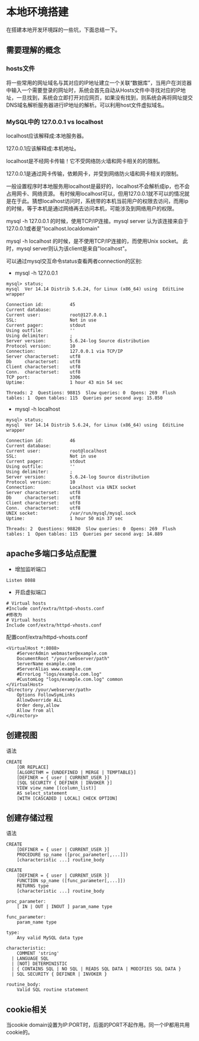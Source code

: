 # 本地环境搭建
在搭建本地开发环境踩的一些坑，下面总结一下。

## 需要理解的概念
### hosts文件
将一些常用的网址域名与其对应的IP地址建立一个关联“数据库”，当用户在浏览器中输入一个需要登录的网址时，系统会首先自动从Hosts文件中寻找对应的IP地址，一旦找到，系统会立即打开对应网页，如果没有找到，则系统会再将网址提交DNS域名解析服务器进行IP地址的解析。可以利用host文件虚拟域名。

### MySQL中的 127.0.0.1 vs localhost
localhost应该解释成:本地服务器。

127.0.0.1应该解释成:本机地址。

localhost是不经网卡传输！它不受网络防火墙和网卡相关的的限制。

127.0.0.1是通过网卡传输，依赖网卡，并受到网络防火墙和网卡相关的限制。

<!--more-->

一般设置程序时本地服务用localhost是最好的，localhost不会解析成ip，也不会占用网卡、网络资源。
有时候用localhost可以，但用127.0.0.1就不可以的情况就是在于此。猜想localhost访问时，系统带的本机当前用户的权限去访问，而用ip的时候，等于本机是通过网络再去访问本机，可能涉及到网络用户的权限。

 mysql -h 127.0.0.1 的时候，使用TCP/IP连接。mysql server 认为该连接来自于127.0.0.1或者是"localhost.localdomain"

mysql -h localhost 的时候，是不使用TCP/IP连接的，而使用Unix socket。
此时，mysql server则认为该client是来自"localhost"。

可以通过mysql交互命令status查看两者connection的区别:
* mysql -h 127.0.0.1
```
mysql> status;
mysql  Ver 14.14 Distrib 5.6.24, for Linux (x86_64) using  EditLine wrapper

Connection id:          45
Current database:
Current user:           root@127.0.0.1
SSL:                    Not in use
Current pager:          stdout
Using outfile:          ''
Using delimiter:        ;
Server version:         5.6.24-log Source distribution
Protocol version:       10
Connection:             127.0.0.1 via TCP/IP
Server characterset:    utf8
Db     characterset:    utf8
Client characterset:    utf8
Conn.  characterset:    utf8
TCP port:               3306
Uptime:                 1 hour 43 min 54 sec

Threads: 2  Questions: 98815  Slow queries: 0  Opens: 269  Flush tables: 1  Open tables: 115  Queries per second avg: 15.850
```

* mysql -h localhost
```
mysql> status;
mysql  Ver 14.14 Distrib 5.6.24, for Linux (x86_64) using  EditLine wrapper

Connection id:          46
Current database:
Current user:           root@localhost
SSL:                    Not in use
Current pager:          stdout
Using outfile:          ''
Using delimiter:        ;
Server version:         5.6.24-log Source distribution
Protocol version:       10
Connection:             Localhost via UNIX socket
Server characterset:    utf8
Db     characterset:    utf8
Client characterset:    utf8
Conn.  characterset:    utf8
UNIX socket:            /var/run/mysql/mysql.sock
Uptime:                 1 hour 50 min 37 sec

Threads: 2  Questions: 98820  Slow queries: 0  Opens: 269  Flush tables: 1  Open tables: 115  Queries per second avg: 14.889
```





## apache多端口多站点配置

* 增加监听端口
```
Listen 8088
```
* 开启虚拟端口
```
# Virtual hosts 
#Include conf/extra/httpd-vhosts.conf 
#修改为 
# Virtual hosts 
Include conf/extra/httpd-vhosts.conf 
```

配置conf/extra/httpd-vhosts.conf 
```
<VirtualHost *:8088>
    #ServerAdmin webmaster@example.com
    DocumentRoot "/your/webserver/path"
    ServerName example.com
    #ServerAlias www.example.com
    #ErrorLog "logs/example.com.log"
    #CustomLog "logs/example.com.log" common
</VirtualHost>
<Directory /your/webserver/path>
    Options FollowSymLinks
    AllowOverride ALL
    Order deny,allow
    Allow from all
</Directory>
```

## 创建视图
语法
```
CREATE
    [OR REPLACE]
    [ALGORITHM = {UNDEFINED | MERGE | TEMPTABLE}]
    [DEFINER = { user | CURRENT_USER }]
    [SQL SECURITY { DEFINER | INVOKER }]
    VIEW view_name [(column_list)]
    AS select_statement
    [WITH [CASCADED | LOCAL] CHECK OPTION]
```

## 创建存储过程
语法
```
CREATE
    [DEFINER = { user | CURRENT_USER }]
    PROCEDURE sp_name ([proc_parameter[,...]])
    [characteristic ...] routine_body

CREATE
    [DEFINER = { user | CURRENT_USER }]
    FUNCTION sp_name ([func_parameter[,...]])
    RETURNS type
    [characteristic ...] routine_body

proc_parameter:
    [ IN | OUT | INOUT ] param_name type

func_parameter:
    param_name type

type:
    Any valid MySQL data type

characteristic:
    COMMENT 'string'
  | LANGUAGE SQL
  | [NOT] DETERMINISTIC
  | { CONTAINS SQL | NO SQL | READS SQL DATA | MODIFIES SQL DATA }
  | SQL SECURITY { DEFINER | INVOKER }

routine_body:
    Valid SQL routine statement
```

## cookie相关
当cookie domain设置为IP:PORT时，后面的PORT不起作用。同一个IP都用共用cookie的。
